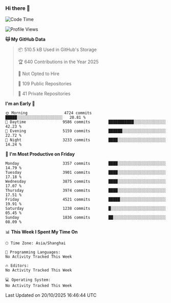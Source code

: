 ### Hi there 👋

<!--
**qbosen/qbosen** is a ✨ _special_ ✨ repository because its `README.md` (this file) appears on your GitHub profile.

Here are some ideas to get you started:

- 🔭 I’m currently working on ...
- 🌱 I’m currently learning ...
- 👯 I’m looking to collaborate on ...
- 🤔 I’m looking for help with ...
- 💬 Ask me about ...
- 📫 How to reach me: ...
- 😄 Pronouns: ...
- ⚡ Fun fact: ...
-->

<!--START_SECTION:waka-->
![Code Time](http://img.shields.io/badge/Code%20Time-2%2C111%20hrs%2036%20mins-blue)

![Profile Views](http://img.shields.io/badge/Profile%20Views-1-blue)

**🐱 My GitHub Data** 

> 📦 510.5 kB Used in GitHub's Storage 
 > 
> 🏆 640 Contributions in the Year 2025
 > 
> 🚫 Not Opted to Hire
 > 
> 📜 109 Public Repositories 
 > 
> 🔑 41 Private Repositories 
 > 
**I'm an Early 🐤** 

```text
🌞 Morning                4724 commits        █████░░░░░░░░░░░░░░░░░░░░   20.81 % 
🌆 Daytime                9586 commits        ███████████░░░░░░░░░░░░░░   42.23 % 
🌃 Evening                5159 commits        ██████░░░░░░░░░░░░░░░░░░░   22.72 % 
🌙 Night                  3233 commits        ████░░░░░░░░░░░░░░░░░░░░░   14.24 % 
```
📅 **I'm Most Productive on Friday** 

```text
Monday                   3357 commits        ████░░░░░░░░░░░░░░░░░░░░░   14.79 % 
Tuesday                  3901 commits        ████░░░░░░░░░░░░░░░░░░░░░   17.18 % 
Wednesday                3875 commits        ████░░░░░░░░░░░░░░░░░░░░░   17.07 % 
Thursday                 3974 commits        ████░░░░░░░░░░░░░░░░░░░░░   17.51 % 
Friday                   4521 commits        █████░░░░░░░░░░░░░░░░░░░░   19.91 % 
Saturday                 1238 commits        █░░░░░░░░░░░░░░░░░░░░░░░░   05.45 % 
Sunday                   1836 commits        ██░░░░░░░░░░░░░░░░░░░░░░░   08.09 % 
```


📊 **This Week I Spent My Time On** 

```text
🕑︎ Time Zone: Asia/Shanghai

💬 Programming Languages: 
No Activity Tracked This Week

🔥 Editors: 
No Activity Tracked This Week

💻 Operating System: 
No Activity Tracked This Week
```


 Last Updated on 20/10/2025 16:46:44 UTC
<!--END_SECTION:waka-->

